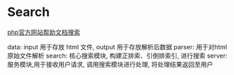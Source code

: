 # Search
[php官方网站帮助文档搜索](http://39.96.48.21:9000/index.html)

data: input 用于存放 html 文件, output 用于存放解析后数据
parser: 用于对html原始文件解析
search: 核心搜索模块, 构建正排索、引倒排索引, 进行搜索
server: 服务模块,用于接收用户请求, 调用搜索模块进行处理, 将处理结果返回至用户

